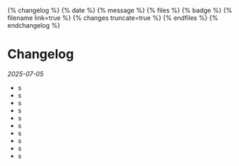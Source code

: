 {% changelog %}
    {% date %}
    {% message %}
    {% files %}
        {% badge %}
        {% filename link=true %}
        {% changes truncate=true %}
    {% endfiles %}
{% endchangelog %} 
# Changelog
*2025-07-05*
- s
- s
- s
- s
- s
- s
- s
- s
- s
- s
